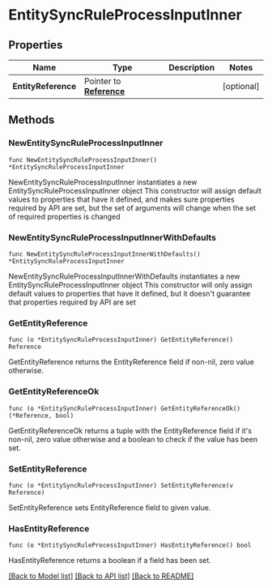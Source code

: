 # EntitySyncRuleProcessInputInner

## Properties

Name | Type | Description | Notes
------------ | ------------- | ------------- | -------------
**EntityReference** | Pointer to [**Reference**](Reference.md) |  | [optional] 

## Methods

### NewEntitySyncRuleProcessInputInner

`func NewEntitySyncRuleProcessInputInner() *EntitySyncRuleProcessInputInner`

NewEntitySyncRuleProcessInputInner instantiates a new EntitySyncRuleProcessInputInner object
This constructor will assign default values to properties that have it defined,
and makes sure properties required by API are set, but the set of arguments
will change when the set of required properties is changed

### NewEntitySyncRuleProcessInputInnerWithDefaults

`func NewEntitySyncRuleProcessInputInnerWithDefaults() *EntitySyncRuleProcessInputInner`

NewEntitySyncRuleProcessInputInnerWithDefaults instantiates a new EntitySyncRuleProcessInputInner object
This constructor will only assign default values to properties that have it defined,
but it doesn't guarantee that properties required by API are set

### GetEntityReference

`func (o *EntitySyncRuleProcessInputInner) GetEntityReference() Reference`

GetEntityReference returns the EntityReference field if non-nil, zero value otherwise.

### GetEntityReferenceOk

`func (o *EntitySyncRuleProcessInputInner) GetEntityReferenceOk() (*Reference, bool)`

GetEntityReferenceOk returns a tuple with the EntityReference field if it's non-nil, zero value otherwise
and a boolean to check if the value has been set.

### SetEntityReference

`func (o *EntitySyncRuleProcessInputInner) SetEntityReference(v Reference)`

SetEntityReference sets EntityReference field to given value.

### HasEntityReference

`func (o *EntitySyncRuleProcessInputInner) HasEntityReference() bool`

HasEntityReference returns a boolean if a field has been set.


[[Back to Model list]](../README.md#documentation-for-models) [[Back to API list]](../README.md#documentation-for-api-endpoints) [[Back to README]](../README.md)


